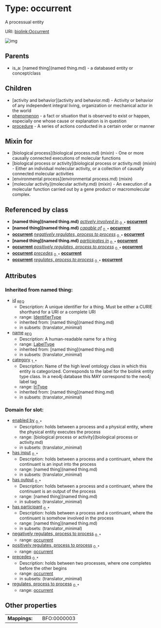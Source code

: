 
# Type: occurrent


A processual entity

URI: [biolink:Occurrent](https://w3id.org/biolink/vocab/Occurrent)


![img](http://yuml.me/diagram/nofunky;dir:TB/class/\[MolecularActivity]uses%20-.->\[Occurrent|id(i):identifier_type;name(i):label_type;category(i):iri_type%20%2B],%20\[EnvironmentalProcess]uses%20-.->\[Occurrent],%20\[BiologicalProcessOrActivity]uses%20-.->\[Occurrent],%20\[BiologicalProcess]uses%20-.->\[Occurrent],%20\[Occurrent]^-\[Procedure],%20\[Occurrent]^-\[Phenomenon],%20\[Occurrent]^-\[ActivityAndBehavior],%20\[NamedThing]^-\[Occurrent])

## Parents

 *  is_a: [named thing](named thing.md) - a databased entity or concept/class

## Children

 * [activity and behavior](activity and behavior.md) - Activity or behavior of any independent integral living, organization or mechanical actor in the world
 * [phenomenon](phenomenon.md) - a fact or situation that is observed to exist or happen, especially one whose cause or explanation is in question
 * [procedure](procedure.md) - A series of actions conducted in a certain order or manner

## Mixin for

 * [biological process](biological process.md) (mixin)  - One or more causally connected executions of molecular functions
 * [biological process or activity](biological process or activity.md) (mixin)  - Either an individual molecular activity, or a collection of causally connected molecular activities
 * [environmental process](environmental process.md) (mixin) 
 * [molecular activity](molecular activity.md) (mixin)  - An execution of a molecular function carried out by a gene product or macromolecular complex.

## Referenced by class

 *  **[named thing](named thing.md)** *[actively involved in](actively_involved_in.md)*  <sub>0..*</sub>  **[occurrent](occurrent.md)**
 *  **[named thing](named thing.md)** *[capable of](capable_of.md)*  <sub>0..*</sub>  **[occurrent](occurrent.md)**
 *  **[occurrent](occurrent.md)** *[negatively regulates, process to process](negatively_regulates_process_to_process.md)*  <sub>0..*</sub>  **[occurrent](occurrent.md)**
 *  **[named thing](named thing.md)** *[participates in](participates_in.md)*  <sub>0..*</sub>  **[occurrent](occurrent.md)**
 *  **[occurrent](occurrent.md)** *[positively regulates, process to process](positively_regulates_process_to_process.md)*  <sub>0..*</sub>  **[occurrent](occurrent.md)**
 *  **[occurrent](occurrent.md)** *[precedes](precedes.md)*  <sub>0..*</sub>  **[occurrent](occurrent.md)**
 *  **[occurrent](occurrent.md)** *[regulates, process to process](regulates_process_to_process.md)*  <sub>0..*</sub>  **[occurrent](occurrent.md)**

## Attributes


### Inherited from named thing:

 * [id](id.md)  <sub>REQ</sub>
    * Description: A unique identifier for a thing. Must be either a CURIE shorthand for a URI or a complete URI
    * range: [IdentifierType](type/IdentifierType.md)
    * inherited from: [named thing](named thing.md)
    * in subsets: (translator_minimal)
 * [name](name.md)  <sub>REQ</sub>
    * Description: A human-readable name for a thing
    * range: [LabelType](type/LabelType.md)
    * inherited from: [named thing](named thing.md)
    * in subsets: (translator_minimal)
 * [category](category.md)  <sub>1..*</sub>
    * Description: Name of the high level ontology class in which this entity is categorized. Corresponds to the label for the biolink entity type class. In a neo4j database this MAY correspond to the neo4j label tag
    * range: [IriType](type/IriType.md)
    * inherited from: [named thing](named thing.md)
    * in subsets: (translator_minimal)

### Domain for slot:

 * [enabled by](enabled_by.md)  <sub>0..*</sub>
    * Description: holds between a process and a physical entity, where the physical entity executes the process
    * range: [biological process or activity](biological process or activity.md)
    * in subsets: (translator_minimal)
 * [has input](has_input.md)  <sub>0..*</sub>
    * Description: holds between a process and a continuant, where the continuant is an input into the process
    * range: [named thing](named thing.md)
    * in subsets: (translator_minimal)
 * [has output](has_output.md)  <sub>0..*</sub>
    * Description: holds between a process and a continuant, where the continuant is an output of the process
    * range: [named thing](named thing.md)
    * in subsets: (translator_minimal)
 * [has participant](has_participant.md)  <sub>0..*</sub>
    * Description: holds between a process and a continuant, where the continuant is somehow involved in the process
    * range: [named thing](named thing.md)
    * in subsets: (translator_minimal)
 * [negatively regulates, process to process](negatively_regulates_process_to_process.md)  <sub>0..*</sub>
    * range: [occurrent](occurrent.md)
 * [positively regulates, process to process](positively_regulates_process_to_process.md)  <sub>0..*</sub>
    * range: [occurrent](occurrent.md)
 * [precedes](precedes.md)  <sub>0..*</sub>
    * Description: holds between two processes, where one completes before the other begins
    * range: [occurrent](occurrent.md)
    * in subsets: (translator_minimal)
 * [regulates, process to process](regulates_process_to_process.md)  <sub>0..*</sub>
    * range: [occurrent](occurrent.md)

## Other properties

|  |  |  |
| --- | --- | --- |
| **Mappings:** | | BFO:0000003 |

